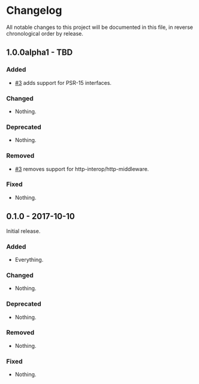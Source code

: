 # Changelog

All notable changes to this project will be documented in this file, in reverse chronological order by release.

## 1.0.0alpha1 - TBD

### Added

- [#3](https://github.com/zendframework/zend-expressive-flash/pull/3) adds
  support for PSR-15 interfaces.

### Changed

- Nothing.

### Deprecated

- Nothing.

### Removed

- [#3](https://github.com/zendframework/zend-expressive-flash/pull/3) removes
  support for http-interop/http-middleware.

### Fixed

- Nothing.

## 0.1.0 - 2017-10-10

Initial release.

### Added

- Everything.

### Changed

- Nothing.

### Deprecated

- Nothing.

### Removed

- Nothing.

### Fixed

- Nothing.
